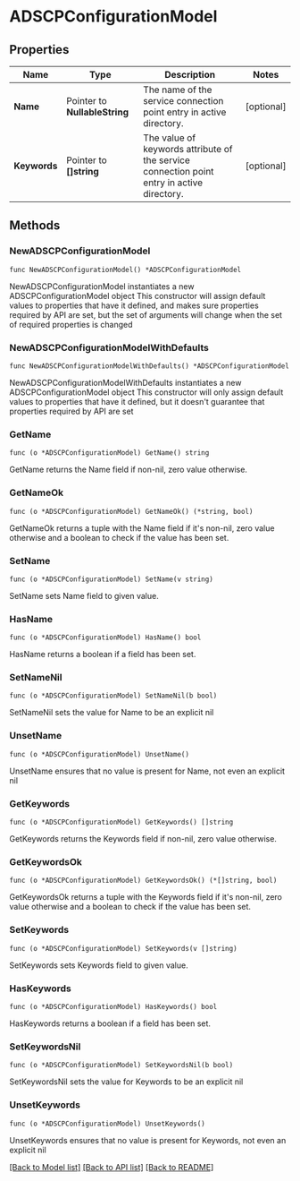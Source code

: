 # ADSCPConfigurationModel

## Properties

Name | Type | Description | Notes
------------ | ------------- | ------------- | -------------
**Name** | Pointer to **NullableString** | The name of the service connection point entry in active directory. | [optional] 
**Keywords** | Pointer to **[]string** | The value of keywords attribute of the service connection point entry in active directory. | [optional] 

## Methods

### NewADSCPConfigurationModel

`func NewADSCPConfigurationModel() *ADSCPConfigurationModel`

NewADSCPConfigurationModel instantiates a new ADSCPConfigurationModel object
This constructor will assign default values to properties that have it defined,
and makes sure properties required by API are set, but the set of arguments
will change when the set of required properties is changed

### NewADSCPConfigurationModelWithDefaults

`func NewADSCPConfigurationModelWithDefaults() *ADSCPConfigurationModel`

NewADSCPConfigurationModelWithDefaults instantiates a new ADSCPConfigurationModel object
This constructor will only assign default values to properties that have it defined,
but it doesn't guarantee that properties required by API are set

### GetName

`func (o *ADSCPConfigurationModel) GetName() string`

GetName returns the Name field if non-nil, zero value otherwise.

### GetNameOk

`func (o *ADSCPConfigurationModel) GetNameOk() (*string, bool)`

GetNameOk returns a tuple with the Name field if it's non-nil, zero value otherwise
and a boolean to check if the value has been set.

### SetName

`func (o *ADSCPConfigurationModel) SetName(v string)`

SetName sets Name field to given value.

### HasName

`func (o *ADSCPConfigurationModel) HasName() bool`

HasName returns a boolean if a field has been set.

### SetNameNil

`func (o *ADSCPConfigurationModel) SetNameNil(b bool)`

 SetNameNil sets the value for Name to be an explicit nil

### UnsetName
`func (o *ADSCPConfigurationModel) UnsetName()`

UnsetName ensures that no value is present for Name, not even an explicit nil
### GetKeywords

`func (o *ADSCPConfigurationModel) GetKeywords() []string`

GetKeywords returns the Keywords field if non-nil, zero value otherwise.

### GetKeywordsOk

`func (o *ADSCPConfigurationModel) GetKeywordsOk() (*[]string, bool)`

GetKeywordsOk returns a tuple with the Keywords field if it's non-nil, zero value otherwise
and a boolean to check if the value has been set.

### SetKeywords

`func (o *ADSCPConfigurationModel) SetKeywords(v []string)`

SetKeywords sets Keywords field to given value.

### HasKeywords

`func (o *ADSCPConfigurationModel) HasKeywords() bool`

HasKeywords returns a boolean if a field has been set.

### SetKeywordsNil

`func (o *ADSCPConfigurationModel) SetKeywordsNil(b bool)`

 SetKeywordsNil sets the value for Keywords to be an explicit nil

### UnsetKeywords
`func (o *ADSCPConfigurationModel) UnsetKeywords()`

UnsetKeywords ensures that no value is present for Keywords, not even an explicit nil

[[Back to Model list]](../README.md#documentation-for-models) [[Back to API list]](../README.md#documentation-for-api-endpoints) [[Back to README]](../README.md)


